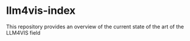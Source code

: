 # llm4vis-index
This repository provides an overview of the current state of the art of the LLM4VIS field
